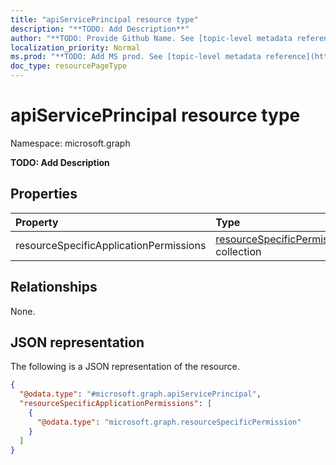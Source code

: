 ```yaml
---
title: "apiServicePrincipal resource type"
description: "**TODO: Add Description**"
author: "**TODO: Provide Github Name. See [topic-level metadata reference](https://msgo.azurewebsites.net/add/document/guidelines/metadata.html#topic-level-metadata)**"
localization_priority: Normal
ms.prod: "**TODO: Add MS prod. See [topic-level metadata reference](https://msgo.azurewebsites.net/add/document/guidelines/metadata.html#topic-level-metadata)**"
doc_type: resourcePageType
---
```


# apiServicePrincipal resource type

Namespace: microsoft.graph

**TODO: Add Description**

## Properties
|Property|Type|Description|
|:---|:---|:---|
|resourceSpecificApplicationPermissions|[resourceSpecificPermission](../resources/resourcespecificpermission.md) collection|**TODO: Add Description**|

## Relationships
None.

## JSON representation
The following is a JSON representation of the resource.
<!-- {
  "blockType": "resource",
  "@odata.type": "microsoft.graph.apiServicePrincipal"
}
-->
``` json
{
  "@odata.type": "#microsoft.graph.apiServicePrincipal",
  "resourceSpecificApplicationPermissions": [
    {
      "@odata.type": "microsoft.graph.resourceSpecificPermission"
    }
  ]
}
```

